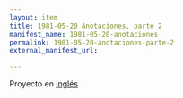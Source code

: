 ```yaml
---
layout: item
title: 1981-05-20 Anotaciones, parte 2
manifest_name: 1981-05-20-anotaciones
permalink: 1981-05-20-anotaciones-parte-2
external_manifest_url: 

---
```

<!-- Add an essay or interpretive material below this line,
using HTML or markdown.  Do not modify this file above this line -->
Proyecto en <a href="https://lgsump.github.io/radio-venceremos-english/1981-05-20-annotations-part-2">inglés</a>
<br>

